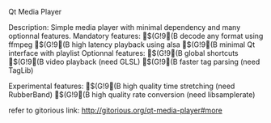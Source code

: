 Qt Media Player

Description:
Simple media player with minimal dependency and many optionnal features.
Mandatory features:
$(G!9(B decode any format using ffmpeg
$(G!9(B high latency playback using alsa
$(G!9(B minimal Qt interface with playlist
Optionnal features:
$(G!9(B global shortcuts
$(G!9(B video playback (need GLSL)
$(G!9(B faster tag parsing (need TagLib)

Experimental features:
$(G!9(B high quality time stretching (need RubberBand)
$(G!9(B high quality rate conversion (need libsamplerate)


refer to gitorious link:
http://gitorious.org/qt-media-player#more
